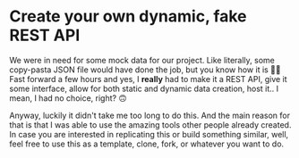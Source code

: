 # Create your own dynamic, fake REST API

We were in need for some mock data for our project. Like literally, some copy-pasta JSON file would have done the job, but you know how it is 🤷‍♂️ Fast forward a few hours and yes, I **really** had to make it a REST API, give it some interface, allow for both static and dynamic data creation, host it.. I mean, I had no choice, right? 🙃

Anyway, luckily it didn't take me too long to do this. And the main reason for that is that I was able to use the amazing tools other people already created. In case you are interested in replicating this or build something similar, well, feel free to use this as a template, clone, fork, or whatever you want to do.